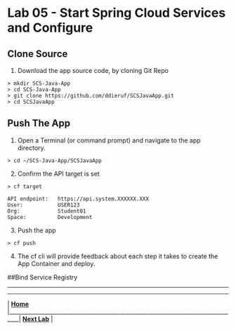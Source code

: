 # Lab 05 - Start Spring Cloud Services and Configure

## Clone Source
1. Download the app source code, by cloning Git Repo
```
> mkdir SCS-Java-App
> cd SCS-Java-App
> git clone https://github.com/ddieruf/SCSJavaApp.git
> cd SCSJavaApp
```

## Push The App
1. Open a Terminal (or command prompt) and navigate to the app directory.
```
> cd ~/SCS-Java-App/SCSJavaApp
```
2. Confirm the API target is set
```
> cf target

API endpoint:   https://api.system.XXXXXX.XXX
User:           USER123
Org:            Student01
Space:          Development
```
3. Push the app
```
> cf push
```
4. The cf cli will provide feedback about each step it takes to create the App Container and deploy.

##Bind Service Registry


___

___
| **[Home](../../README.md)** |__________________________________________________________________________________| **[Next Lab](../Lab-06/README.md)** |